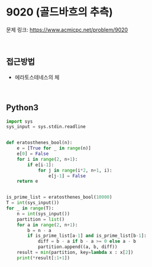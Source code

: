 # 9020 (골드바흐의 추측)

문제 링크: <https://www.acmicpc.net/problem/9020>  

<br>

## 접근방법

- 에라토스테네스의 체

<br>

## Python3

```python
import sys
sys_input = sys.stdin.readline


def eratosthenes_bool(n):
    e = [True for _ in range(n)]
    e[0] = False
    for i in range(2, n+1):
        if e[i-1]:
            for j in range(i*2, n+1, i):
                e[j-1] = False
    return e


is_prime_list = eratosthenes_bool(10000)
T = int(sys_input())
for _ in range(T):
    n = int(sys_input())
    partition = list()
    for a in range(2, n+1):
        b = n - a
        if is_prime_list[a-1] and is_prime_list[b-1]:
            diff = b - a if b - a >= 0 else a - b
            partition.append((a, b, diff))
    result = min(partition, key=lambda x : x[2])
    print(*result[:1+1])
```
